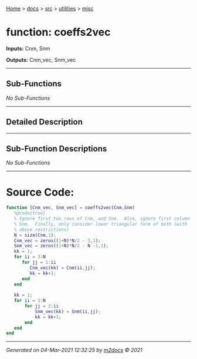 [Home](../../../index.md) > [docs](../../../docs_index.md) > [src](../../src_index.md) > [utilities](../utilities_index.md) > [misc](misc_index.md)  


# function: coeffs2vec



**Inputs:** Cnm, Snm

**Outputs:** Cnm_vec, Snm_vec

 ***

## Sub-Functions

*No Sub-Functions*

 ***

## Detailed Description



 ***

## Sub-Function Descriptions

*No Sub-Functions*

 
 *** 

# Source Code:

 ```matlab 
 function [Cnm_vec, Snm_vec] = coeffs2vec(Cnm,Snm)
    %@code{true}
    % Ignore first two rows of Cnm, and Snm.  Also, ignore first column of
    % Snm.  Finally, only consider lower triangular form of both (with
    % above restrictions)
    N = size(Cnm,1);
    Cnm_vec = zeros((1+N)*N/2 - 3,1);
    Snm_vec = zeros((1+N)*N/2 - N -1,1);
    kk = 1;
    for ii = 3:N
       for jj = 1:ii
          Cnm_vec(kk) = Cnm(ii,jj); 
          kk = kk+1;
       end
    end
    
    kk = 1;
    for ii = 3:N
        for jj = 2:ii
            Snm_vec(kk) = Snm(ii,jj);
            kk = kk+1;
        end
    end
end 
``` 
 
***

*Generated on 04-Mar-2021 12:32:25 by [m2docs](https://github.com/crgnam-research/m2docs) © 2021*
